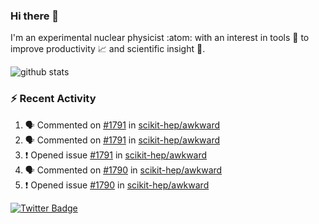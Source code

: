 ### Hi there 👋 

I'm an experimental nuclear physicist :atom: with an interest in tools :wrench: to improve productivity :chart_with_upwards_trend: and scientific insight :telescope:.

![github stats](https://github-readme-stats.vercel.app/api?username=agoose77&show_icons=true&hide_rank=true&hide_title=true&bg_color=30,e76445,904e95&text_color=efe3ec&icon_color=efe3ec)
<!--
**agoose77/agoose77** is a ✨ _special_ ✨ repository because its `README.md` (this file) appears on your GitHub profile.

Here are some ideas to get you started:

- 🔭 I’m currently working on ...
- 🌱 I’m currently learning ...
- 👯 I’m looking to collaborate on ...
- 🤔 I’m looking for help with ...
- 💬 Ask me about ...
- 📫 How to reach me: ...
- 😄 Pronouns: ...
- ⚡ Fun fact: ...
-->

### :zap: Recent Activity
<!--START_SECTION:activity-->
1. 🗣 Commented on [#1791](https://github.com/scikit-hep/awkward/issues/1791) in [scikit-hep/awkward](https://github.com/scikit-hep/awkward)
2. 🗣 Commented on [#1791](https://github.com/scikit-hep/awkward/issues/1791) in [scikit-hep/awkward](https://github.com/scikit-hep/awkward)
3. ❗️ Opened issue [#1791](https://github.com/scikit-hep/awkward/issues/1791) in [scikit-hep/awkward](https://github.com/scikit-hep/awkward)
4. 🗣 Commented on [#1790](https://github.com/scikit-hep/awkward/issues/1790) in [scikit-hep/awkward](https://github.com/scikit-hep/awkward)
5. ❗️ Opened issue [#1790](https://github.com/scikit-hep/awkward/issues/1790) in [scikit-hep/awkward](https://github.com/scikit-hep/awkward)
<!--END_SECTION:activity-->


[![Twitter Badge](https://img.shields.io/twitter/follow/agoose77?style=flat-square&logo=Twitter&logoColor=white&color=cornflowerblue)](https://twitter.com/agoose77)
